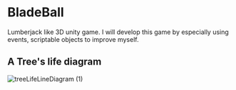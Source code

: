 # BladeBall
Lumberjack like 3D unity game.
I will develop this game by especially using events, scriptable objects to improve myself.

## A Tree's life diagram

![treeLifeLineDiagram (1)](https://user-images.githubusercontent.com/44952253/184547240-748b8d07-2fca-4cfa-a45e-25da02dd0d5f.jpg)
